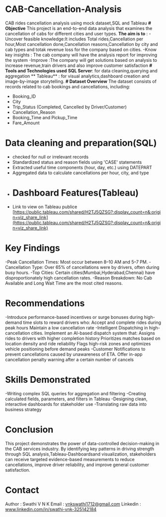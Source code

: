 # CAB-Cancellation-Analysis
CAB rides cancellation analysis using mock dataset,SQL and Tableau
**# Objective**
This project is an end-to-end data analysis that examines the cancellation of cabs for different cities and user types. 
**The aim is to** :
-Uncover feasible knowledge:It includes Total rides,Cancellation per hour,Most cancellation done,Cancellation reasons,Cancellation by city and cab types and totak revenue loss for the company based on cities.
-Know key insights : The cab company will have the analysis report for improving the system
-Improve :The company will get solutions based on analysis to increase revenue,train drivers and also improve customer satisfaction 
**# Tools and Technologies used**
 **SQL Server**: for data cleaning,querying and aggregation
** Tableau** : for visual analytics,dashboard creation and image-by-image storytelling.
**# Dataset Overview**
The dataset consists of records related to cab bookings and cancellations, including:

-  Booking_ID
-  City
-  Trip_Status (Completed, Cancelled by Driver/Customer)
-  Cancellation_Reason
-  Booking_Time and  Pickup_Time
-  Fare_Amount
# Data cleaning and preparation(SQL)
- checked for null or irrelevant records
- Standardized status and reason fields using 'CASE' statements
- Extracted useful time components (hour, day, etc.) using DATEPART
- Aggregated data to calculate cancellations per hour, city, and type
- # Dashboard Features(Tableau)
- Link to view on Tableau publice
[https://public.tableau.com/shared/H2TJ5QZSG?:display_count=n&:origin=viz_share_link](https://public.tableau.com/shared/H2TJ5QZSG?:display_count=n&:origin=viz_share_link)
# Key Findings
-Peak Cancellation Times: Most occur between 8–10 AM and 5–7 PM.
-Cancellation Type: Over 65% of cancellations were by drivers, often during busy hours.
-Top Cities: Certain cities(Mumbai,Hyderabad,Chennai) have disproportionately high cancellation rates.
-Reason Breakdown: No Cab Available and Long Wait Time are the most cited reasons.
# Recommendations
-Introduce performance-based incentives or surge bonuses during high-demand time slots to reward drivers who:
Accept and complete rides during peak hours
Maintain a low cancellation rate
-Intelligent Dispatching in high-cancellation cities.
Implement an AI-based dispatch system that:
Assigns rides to drivers with higher completion history
Prioritizes matches based on location density and ride reliability
Flags high-risk zones and optimizes vehicle positioning before demand peaks
-Customer Notifications to prevent cancellations caused by unawareness of ETA.
Offer in-app cancellation penalty warning after a certain number of cancels
# Skills Demonstrated
-Writing complex SQL queries for aggregation and filtering
-Creating calculated fields, parameters, and filters in Tableau
-Designing clean, interactive dashboards for stakeholder use
-Translating raw data into business strategy
# Conclusion
This project demonstrates the power of data-controlled decision-making in the CAB services industry. By identifying key patterns in driving strength through  SQL analysis,Tableau-Dashboardsand visualization, stakeholders can receive targeted evidence-based measurements to reduce cancellations, improve driver reliability, and improve general customer satisfaction.

# Contact
Author : Swathi V N K
Email :  vnkswathi1712@gmail.com
Linkedin : www.linkedin.com/in/swathi-vnk-325142184

